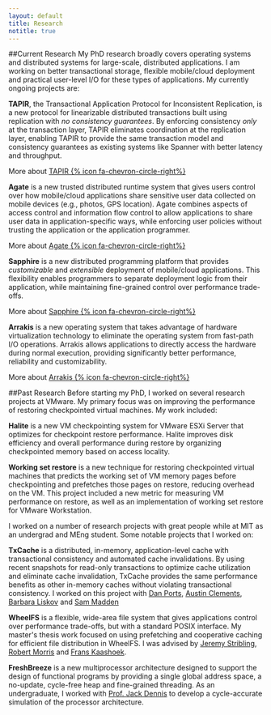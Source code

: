 ```yaml
---
layout: default
title: Research
notitle: true
---
```


##Current Research
My PhD research broadly covers operating systems and distributed
systems for large-scale, distributed applications. I am working on
better transactional storage, flexible mobile/cloud deployment and
practical user-level I/O for these types of applications. My currently
ongoing projects are:

**TAPIR**, the Transactional Application Protocol for Inconsistent
Replication, is a new protocol for linearizable distributed
transactions built using replication with *no consistency
guarantees*. By enforcing consistency *only* at the transaction
layer, TAPIR eliminates coordination at the replication layer,
enabling TAPIR to provide the same transaction model and consistency
guarantees as existing systems like Spanner with better latency and
throughput.

More about [TAPIR {% icon fa-chevron-circle-right%}](tapir/index.html) 

**Agate** is a new trusted distributed runtime system that gives
users control over how mobile/cloud applications share sensitive user
data collected on mobile devices (e.g., photos, GPS location).  Agate
combines aspects of access control and information flow control to
allow applications to share user data in application-specific ways,
while enforcing user policies without trusting the application or the
application programmer.

More about [Agate {% icon fa-chevron-circle-right%}](//sapphire.cs.washington.edu/research/project/agate.html)

**Sapphire** is a new distributed programming platform that provides
*customizable* and *extensible* deployment of mobile/cloud
applications.  This flexibility enables programmers to separate
deployment logic from their application, while maintaining
fine-grained control over performance trade-offs.

More about [Sapphire {% icon fa-chevron-circle-right%}](//sapphire.cs.washington.edu)

**Arrakis** is a new operating system that takes advantage of
hardware virtualization technology to eliminate the operating system
from fast-path I/O operations. Arrakis allows applications to directly
access the hardware during normal execution, providing significantly
better performance, reliability and customizability.

More about [Arrakis {% icon fa-chevron-circle-right%}](//arrakis.cs.washington.edu)


##Past Research
Before starting my PhD, I worked on several research projects at
VMware. My primary focus was on improving the performance of restoring
checkpointed virtual machines. My work included:

**Halite** is a new VM checkpointing system for VMware ESXi Server that
optimizes for checkpoint restore performance. Halite improves disk
efficiency and overall performance during restore by organizing
checkpointed memory based on access locality.

**Working set restore** is a new technique for restoring checkpointed
virtual machines that predicts the working set of VM memory pages
before checkpointing and prefetches those pages on restore, reducing
overhead on the VM. This project included a new metric for measuring
VM performance on restore, as well as an implementation of working set
restore for VMware Workstation.

I worked on a number of research projects with great people while at
MIT as an undergrad and MEng student. Some notable projects that I
worked on:

**TxCache** is a distributed, in-memory, application-level cache with
transactional consistency and automated cache invalidations. By using
recent snapshots for read-only transactions to optimize cache
utilization and eliminate cache invalidation, TxCache provides the
same performance benefits as other in-memory caches without violating
transactional consistency. I worked on this project with [Dan
Ports](//drkp.net"), [Austin
Clements](//web.mit.edu/amdragon/www/), [Barbara
Liskov](http://www.pmg.csail.mit.edu/~liskov/) and [Sam
Madden](http://db.lcs.mit.edu/madden/)

**WheelFS** is a flexible, wide-area file system that gives applications
control over performance trade-offs, but with a standard POSIX
interface. My master's thesis work focused on using prefetching and
cooperative caching for efficient file distribution in WheelFS. I was
advised by [Jeremy Stribling](http://pdos.csail.mit.edu/~strib/),
[Robert Morris](http://pdos.csail.mit.edu/rtm/) and [Frans
Kaashoek](http://pdos.csail.mit.edu/~kaashoek/).

**FreshBreeze** is a new multiprocessor architecture designed to support
the design of functional programs by providing a single global address
space, a no-update, cycle-free heap and fine-grained threading. As an
undergraduate, I worked with [Prof. Jack
Dennis](http://csg.csail.mit.edu/Users/dennis) to develop a
cycle-accurate simulation of the processor architecture.
